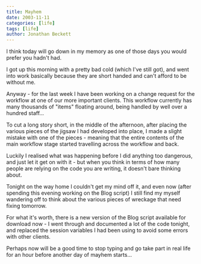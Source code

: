```yaml
---
title: Mayhem
date: 2003-11-11
categories: [life]
tags: [life]
author: Jonathan Beckett
---
```


I think today will go down in my memory as one of those days you would prefer you hadn't had.

I got up this morning with a pretty bad cold (which I've still got), and went into work basically because they are short handed and can't afford to be without me.

Anyway - for the last week I have been working on a change request for the workflow at one of our more important clients. This workflow currently has many thousands of "items" floating around, being handled by well over a hundred staff...

To cut a long story short, in the middle of the afternoon, after placing the various pieces of the jigsaw I had developed into place, I made a slight mistake with one of the pieces - meaning that the entire contents of the main workflow stage started travelling across the workflow and back.

Luckily I realised what was happening before I did anything too dangerous, and just let it get on with it - but when you think in terms of how many people are relying on the code you are writing, it doesn't bare thinking about.

Tonight on the way home I couldn't get my mind off it, and even now (after spending this evening working on the Blog script) I still find my myself wandering off to think about the various pieces of wreckage that need fixing tomorrow.

For what it's worth, there is a new version of the Blog script available for download now - I went through and documented a lot of the code tonight, and replaced the session variables I had been using to avoid some errors with other clients.

Perhaps now will be a good time to stop typing and go take part in real life for an hour before another day of mayhem starts...